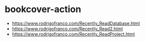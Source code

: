 # bookcover-action

* https://www.rodrigofranco.com/Recently_ReadDatabase.html
* https://www.rodrigofranco.com/Recently_Read2.html
* https://www.rodrigofranco.com/Recently_ReadProject.html

